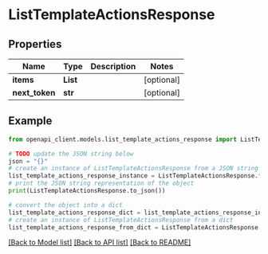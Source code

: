 # ListTemplateActionsResponse


## Properties

Name | Type | Description | Notes
------------ | ------------- | ------------- | -------------
**items** | **List** |  | [optional] 
**next_token** | **str** |  | [optional] 

## Example

```python
from openapi_client.models.list_template_actions_response import ListTemplateActionsResponse

# TODO update the JSON string below
json = "{}"
# create an instance of ListTemplateActionsResponse from a JSON string
list_template_actions_response_instance = ListTemplateActionsResponse.from_json(json)
# print the JSON string representation of the object
print(ListTemplateActionsResponse.to_json())

# convert the object into a dict
list_template_actions_response_dict = list_template_actions_response_instance.to_dict()
# create an instance of ListTemplateActionsResponse from a dict
list_template_actions_response_from_dict = ListTemplateActionsResponse.from_dict(list_template_actions_response_dict)
```
[[Back to Model list]](../README.md#documentation-for-models) [[Back to API list]](../README.md#documentation-for-api-endpoints) [[Back to README]](../README.md)


